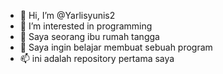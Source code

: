 - 👋 Hi, I’m @Yarlisyunis2
- 👀 I’m interested in programming
- 🌱 Saya seorang ibu rumah tangga
- 💞️ Saya ingin belajar membuat sebuah program
- 📫 ini adalah repository pertama saya


<!---
Yarlisyunis2/Yarlisyunis2 is a ✨ special ✨ repository because its `README.md` (this file) appears on your GitHub profile.
You can click the Preview link to take a look at your changes.
--->
